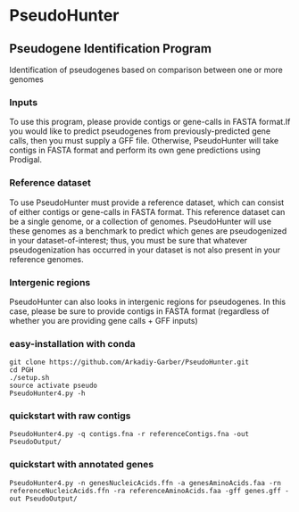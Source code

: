 # PseudoHunter
## Pseudogene Identification Program 
Identification of pseudogenes based on comparison between one or more genomes

### Inputs
To use this program, please provide contigs or gene-calls in FASTA format.If you would like to predict pseudogenes from previously-predicted gene calls, then you must supply a GFF file. Otherwise, PseudoHunter will take contigs in FASTA format and perform its own gene predictions using Prodigal.

### Reference dataset
To use PseudoHunter must provide a reference dataset, which can consist of either contigs or gene-calls in FASTA format. This reference dataset can be a single genome, or a collection of genomes. PseudoHunter will use these genomes as a benchmark to predict which genes are pseudogenized in your dataset-of-interest; thus, you must be sure that whatever pseudogenization has occurred in your dataset is not also present in your reference genomes.

### Intergenic regions
PseudoHunter can also looks in intergenic regions for pseudogenes. In this case, please be sure to provide contigs in FASTA format (regardless of whether you are providing gene calls + GFF inputs)




### easy-installation with conda
    git clone https://github.com/Arkadiy-Garber/PseudoHunter.git
    cd PGH
    ./setup.sh
    source activate pseudo
    PseudoHunter4.py -h

### quickstart with raw contigs
    PseudoHunter4.py -q contigs.fna -r referenceContigs.fna -out PseudoOutput/

### quickstart with annotated genes
    PseudoHunter4.py -n genesNucleicAcids.ffn -a genesAminoAcids.faa -rn referenceNucleicAcids.ffn -ra referenceAminoAcids.faa -gff genes.gff -out PseudoOutput/

